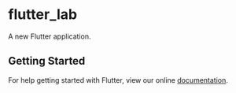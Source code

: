 # flutter_lab

A new Flutter application.

## Getting Started

For help getting started with Flutter, view our online
[documentation](https://flutter.io/).
